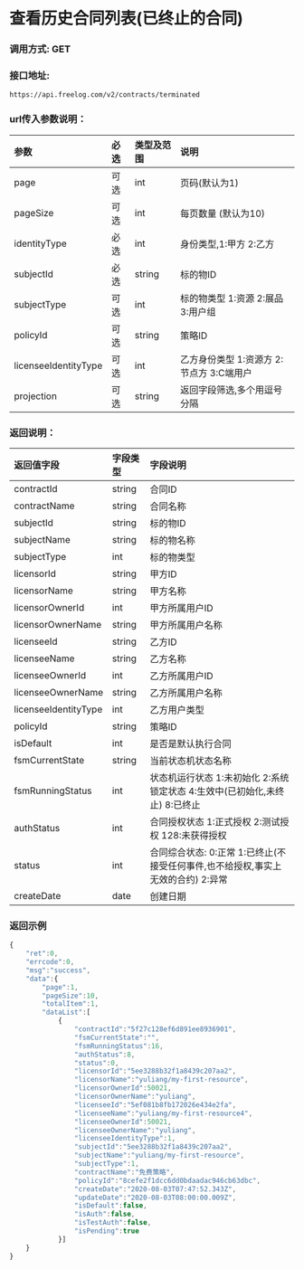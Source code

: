 # 查看历史合同列表(已终止的合同)

### 调用方式: GET

### 接口地址:

```
https://api.freelog.com/v2/contracts/terminated
```

### url传入参数说明：

| 参数 | 必选 | 类型及范围 | 说明 |
| :--- | :--- | :--- | :--- |
| page | 可选 | int | 页码(默认为1) |
| pageSize | 可选 | int | 每页数量 (默认为10) |
| identityType | 必选 | int | 身份类型,1:甲方 2:乙方 |
| subjectId | 必选 | string | 标的物ID |
| subjectType | 可选 | int | 标的物类型 1:资源 2:展品 3:用户组  |
| policyId | 可选 | string | 策略ID |
| licenseeIdentityType | 可选 | int | 乙方身份类型 1:资源方 2:节点方 3:C端用户 |
| projection | 可选 | string | 返回字段筛选,多个用逗号分隔 |


### 返回说明：

| 返回值字段 | 字段类型 | 字段说明 |
| :--- | :--- | :--- |
| contractId | string | 合同ID |
| contractName | string | 合同名称 |
| subjectId | string | 标的物ID |
| subjectName | string | 标的物名称 |
| subjectType | int | 标的物类型 |
| licensorId | string | 甲方ID |
| licensorName | string | 甲方名称 |
| licensorOwnerId | int | 甲方所属用户ID |
| licensorOwnerName | string | 甲方所属用户名称 |
| licenseeId | string | 乙方ID |
| licenseeName | string | 乙方名称 |
| licenseeOwnerId | int | 乙方所属用户ID |
| licenseeOwnerName | string | 乙方所属用户名称 |
| licenseeIdentityType | int | 乙方用户类型 |
| policyId | string | 策略ID |
| isDefault | int | 是否是默认执行合同 |
| fsmCurrentState | string| 当前状态机状态名称 |
| fsmRunningStatus | int | 状态机运行状态 1:未初始化 2:系统锁定状态 4:生效中(已初始化,未终止) 8:已终止 | 
| authStatus | int | 合同授权状态 1:正式授权 2:测试授权 128:未获得授权 |
| status | int | 合同综合状态: 0:正常 1:已终止(不接受任何事件,也不给授权,事实上无效的合约) 2:异常 |
| createDate | date | 创建日期 |

### 返回示例

```js
{
    "ret":0,
    "errcode":0,
    "msg":"success",
    "data":{
        "page":1,
        "pageSize":10,
        "totalItem":1,
        "dataList":[
            {
                "contractId":"5f27c128ef6d891ee8936901",
                "fsmCurrentState":"",
                "fsmRunningStatus":16,
                "authStatus":8,
                "status":0,
                "licensorId":"5ee3288b32f1a8439c207aa2",
                "licensorName":"yuliang/my-first-resource",
                "licensorOwnerId":50021,
                "licensorOwnerName":"yuliang",
                "licenseeId":"5ef081b8fb172026e434e2fa",
                "licenseeName":"yuliang/my-first-resource4",
                "licenseeOwnerId":50021,
                "licenseeOwnerName":"yuliang",
                "licenseeIdentityType":1,
                "subjectId":"5ee3288b32f1a8439c207aa2",
                "subjectName":"yuliang/my-first-resource",
                "subjectType":1,
                "contractName":"免费策略",
                "policyId":"8cefe2f1dcc6dd0bdaadac946cb63dbc",
                "createDate":"2020-08-03T07:47:52.343Z",
                "updateDate":"2020-08-03T08:00:00.009Z",
                "isDefault":false,
                "isAuth":false,
                "isTestAuth":false,
                "isPending":true
            }]
    }
}

```